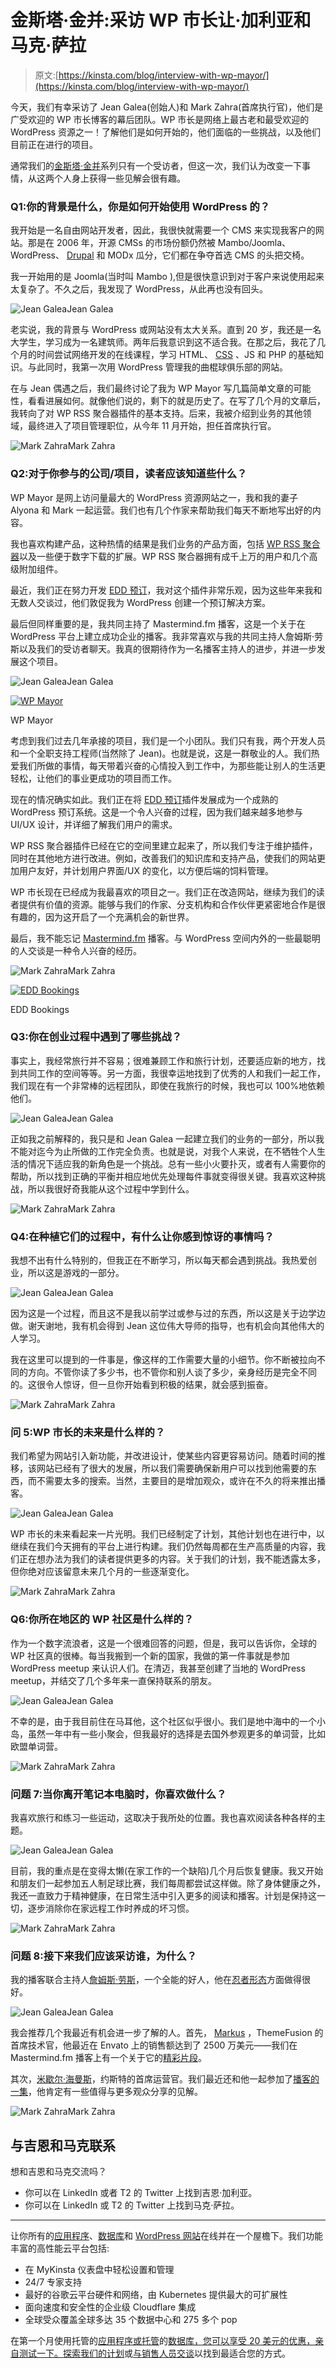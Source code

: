 # 金斯塔·金并:采访 WP 市长让·加利亚和马克·萨拉

> 原文:[https://kinsta.com/blog/interview-with-wp-mayor/](https://kinsta.com/blog/interview-with-wp-mayor/)

今天，我们有幸采访了 Jean Galea(创始人)和 Mark Zahra(首席执行官)，他们是广受欢迎的 WP 市长博客的幕后团队。WP 市长是网络上最古老和最受欢迎的 WordPress 资源之一！了解他们是如何开始的，他们面临的一些挑战，以及他们目前正在进行的项目。

通常我们的[金斯塔·金并](https://kinsta.com/search/kingpin/)系列只有一个受访者，但这一次，我们认为改变一下事情，从这两个人身上获得一些见解会很有趣。

### Q1:你的背景是什么，你是如何开始使用 WordPress 的？

我开始是一名自由网站开发者，因此，我很快就需要一个 CMS 来实现我客户的网站。那是在 2006 年，开源 CMSs 的市场份额仍然被 Mambo/Joomla、WordPress、 [Drupal](https://kinsta.com/blog/wordpress-vs-drupal/) 和 MODx 瓜分，它们都在争夺首选 CMS 的头把交椅。

我一开始用的是 Joomla(当时叫 Mambo ),但是很快意识到对于客户来说使用起来太复杂了。不久之后，我发现了 WordPress，从此再也没有回头。

![Jean Galea](img/274ffb977ba6a9179da3958cf8ef86d6.png)Jean Galea

老实说，我的背景与 WordPress 或网站没有太大关系。直到 20 岁，我还是一名大学生，学习成为一名建筑师。两年后我意识到这不适合我。在那之后，我花了几个月的时间尝试网络开发的在线课程，学习 HTML、 [CSS](https://kinsta.com/blog/wordpress-css/) 、JS 和 PHP 的基础知识。与此同时，我第一次用 WordPress 管理我的曲棍球俱乐部的网站。

在与 Jean 偶遇之后，我们最终讨论了我为 WP Mayor 写几篇简单文章的可能性，看看进展如何。就像他们说的，剩下的就是历史了。在写了几个月的文章后，我转向了对 WP RSS 聚合器插件的基本支持。后来，我被介绍到业务的其他领域，最终进入了项目管理职位，从今年 11 月开始，担任首席执行官。

![Mark Zahra](img/50a317a67fd3f6f18a12afddeca4356c.png)Mark Zahra

### Q2:对于你参与的公司/项目，读者应该知道些什么？

WP Mayor 是网上访问量最大的 WordPress 资源网站之一，我和我的妻子 Alyona 和 Mark 一起运营。我们也有几个作家来帮助我们每天不断地写出好的内容。

我也喜欢构建产品，这种热情的结果是我们业务的产品方面，包括 [WP RSS 聚合器](http://www.wprssaggregator.com/)以及一些便于数字下载的扩展。WP RSS 聚合器拥有成千上万的用户和几个高级附加组件。

最近，我们正在努力开发 [EDD 预订](https://kinsta.com/blog/wordpress-booking-plugins/#edd-bookings)，我对这个插件非常乐观，因为这些年来我和无数人交谈过，他们敦促我为 WordPress 创建一个预订解决方案。

最后但同样重要的是，我共同主持了 Mastermind.fm 播客，这是一个关于在 WordPress 平台上建立成功企业的播客。我非常喜欢与我的共同主持人詹姆斯·劳斯以及我们的受访者聊天。我真的很期待作为一名播客主持人的进步，并进一步发展这个项目。

![Jean Galea](img/274ffb977ba6a9179da3958cf8ef86d6.png)Jean Galea

[![WP Mayor](img/f129bdb075e06f641e617929a9dc4daf.png)](https://wpmayor.com/)

WP Mayor



考虑到我们过去几年承接的项目，我们是一个小团队。我们只有我，两个开发人员和一个全职支持工程师(当然除了 Jean)。也就是说，这是一群敬业的人。我们热爱我们所做的事情，每天带着兴奋的心情投入到工作中，为那些能让别人的生活更轻松，让他们的事业更成功的项目而工作。

现在的情况确实如此。我们正在将 [EDD 预订](https://eddbookings.com/)插件发展成为一个成熟的 WordPress 预订系统。这是一个令人兴奋的过程，因为我们越来越多地参与 UI/UX 设计，并详细了解我们用户的需求。

WP RSS 聚合器插件已经在它的空间里建立起来了，所以我们专注于维护插件，同时在其他地方进行改进。例如，改善我们的知识库和支持产品，使我们的网站更加用户友好，并计划用户界面/UX 的变化，以方便后端的饲料管理。

WP 市长现在已经成为我最喜欢的项目之一。我们正在改造网站，继续为我们的读者提供有价值的资源。能够与我们的作家、分支机构和合作伙伴更紧密地合作是很有趣的，因为这开启了一个充满机会的新世界。

最后，我不能忘记 [Mastermind.fm](https://mastermind.fm/) 播客。与 WordPress 空间内外的一些最聪明的人交谈是一种令人兴奋的经历。

![Mark Zahra](img/50a317a67fd3f6f18a12afddeca4356c.png)Mark Zahra

[![EDD Bookings](img/80315ba351152ecdb11e02eb718bd2ec.png)](https://eddbookings.com/)

EDD Bookings



### Q3:你在创业过程中遇到了哪些挑战？

事实上，我经常旅行并不容易；很难兼顾工作和旅行计划，还要适应新的地方，找到共同工作的空间等等。另一方面，我很幸运地找到了优秀的人和我们一起工作，我们现在有一个非常棒的远程团队，即使在我旅行的时候，我也可以 100%地依赖他们。

![Jean Galea](img/274ffb977ba6a9179da3958cf8ef86d6.png)Jean Galea

正如我之前解释的，我只是和 Jean Galea 一起建立我们的业务的一部分，所以我不能对迄今为止所做的工作完全负责。也就是说，对我个人来说，在不牺牲个人生活的情况下适应我的新角色是一个挑战。总有一些小火要扑灭，或者有人需要你的帮助，所以找到正确的平衡并相应地优先处理每件事就变得很关键。我喜欢这种挑战，所以我很好奇我能从这个过程中学到什么。

![Mark Zahra](img/50a317a67fd3f6f18a12afddeca4356c.png)Mark Zahra

### Q4:在种植它们的过程中，有什么让你感到惊讶的事情吗？

我想不出有什么特别的，但我正在不断学习，所以每天都会遇到挑战。我热爱创业，所以这是游戏的一部分。

![Jean Galea](img/274ffb977ba6a9179da3958cf8ef86d6.png)Jean Galea

因为这是一个过程，而且这不是我以前学过或参与过的东西，所以这是关于边学边做。谢天谢地，我有机会得到 Jean 这位伟大导师的指导，也有机会向其他伟大的人学习。

我在这里可以提到的一件事是，像这样的工作需要大量的小细节。你不断被拉向不同的方向。不管你读了多少书，也不管你和别人谈了多少，亲身经历是完全不同的。这很令人惊讶，但一旦你开始看到积极的结果，就会感到振奋。

![Mark Zahra](img/50a317a67fd3f6f18a12afddeca4356c.png)Mark Zahra

### 问 5:WP 市长的未来是什么样的？

我们希望为网站引入新功能，并改进设计，使某些内容更容易访问。随着时间的推移，该网站已经有了很大的发展，所以我们需要确保新用户可以找到他需要的东西，而不需要太多的搜索。当然，主要目的是增加观众，或许在不久的将来推出播客。

![Jean Galea](img/274ffb977ba6a9179da3958cf8ef86d6.png)Jean Galea

WP 市长的未来看起来一片光明。我们已经制定了计划，其他计划也在进行中，以继续在我们今天拥有的平台上进行构建。我们仍然每周都在生产高质量的内容，我们正在想办法为我们的读者提供更多的内容。关于我们的计划，我不能透露太多，但你绝对应该留意未来几个月的一些逐渐变化。

![Mark Zahra](img/50a317a67fd3f6f18a12afddeca4356c.png)Mark Zahra

### Q6:你所在地区的 WP 社区是什么样的？

作为一个数字流浪者，这是一个很难回答的问题，但是，我可以告诉你，全球的 WP 社区真的很棒。每当我搬到一个新的国家，我做的第一件事就是参加 WordPress meetup 来认识人们。在清迈，我甚至创建了当地的 WordPress meetup，并结交了几个多年来一直保持联系的朋友。

![Jean Galea](img/274ffb977ba6a9179da3958cf8ef86d6.png)Jean Galea

不幸的是，由于我目前住在马耳他，这个社区似乎很小。我们是地中海中的一个小岛，虽然一年中有一些小聚会，但我最好的选择是去国外参观更多的单词营，比如欧盟单词营。

![Mark Zahra](img/50a317a67fd3f6f18a12afddeca4356c.png)Mark Zahra

### 问题 7:当你离开笔记本电脑时，你喜欢做什么？

我喜欢旅行和练习一些运动，这取决于我所处的位置。我也喜欢阅读各种各样的主题。

![Jean Galea](img/274ffb977ba6a9179da3958cf8ef86d6.png)Jean Galea

目前，我的重点是在变得太懒(在家工作的一个缺陷)几个月后恢复健康。我又开始和朋友们一起参加五人制足球比赛，我们每周都尝试这样做。除了身体健康之外，我还一直致力于精神健康，在日常生活中引入更多的阅读和播客。计划是保持这一切，逐步消除你在家远程工作时养成的坏习惯。

![Mark Zahra](img/50a317a67fd3f6f18a12afddeca4356c.png)Mark Zahra

### 问题 8:接下来我们应该采访谁，为什么？

我的播客联合主持人[詹姆斯·劳斯](https://kinsta.com/blog/interview-james-laws/)，一个全能的好人，他在[忍者形态](https://ninjaforms.com/)方面做得很好。

![Jean Galea](img/274ffb977ba6a9179da3958cf8ef86d6.png)Jean Galea

我会推荐几个我最近有机会进一步了解的人。首先， [Markus](https://twitter.com/mschwing) ，ThemeFusion 的首席技术官，他最近在 Envato 上的销售额达到了 2500 万美元——我们在 Mastermind.fm 播客上有一个关于它的[精彩片段](https://mastermind.fm/episode-103-reaching-25m-in-sales-with-markus-from-themefusion/)。

其次，[米歇尔·海曼斯](https://twitter.com/badlog)，约斯特的首席运营官。我们最近还和他一起参加了[播客的一集](https://mastermind.fm/episode-102-conversion-optimization-michiel-heijmans-yoast/)，他肯定有一些值得与更多观众分享的见解。

![Mark Zahra](img/50a317a67fd3f6f18a12afddeca4356c.png)Mark Zahra

## 与吉恩和马克联系

想和吉恩和马克交流吗？

*   你可以在 LinkedIn 或者 T2 的 Twitter 上找到吉恩·加利亚。
*   你可以在 LinkedIn 或 T2 的 Twitter 上找到马克·萨拉。

* * *

让你所有的[应用程序](https://kinsta.com/application-hosting/)、[数据库](https://kinsta.com/database-hosting/)和 [WordPress 网站](https://kinsta.com/wordpress-hosting/)在线并在一个屋檐下。我们功能丰富的高性能云平台包括:

*   在 MyKinsta 仪表盘中轻松设置和管理
*   24/7 专家支持
*   最好的谷歌云平台硬件和网络，由 Kubernetes 提供最大的可扩展性
*   面向速度和安全性的企业级 Cloudflare 集成
*   全球受众覆盖全球多达 35 个数据中心和 275 多个 pop

在第一个月使用托管的[应用程序或托管](https://kinsta.com/application-hosting/)的[数据库，您可以享受 20 美元的优惠，亲自测试一下。探索我们的](https://kinsta.com/database-hosting/)[计划](https://kinsta.com/plans/)或[与销售人员交谈](https://kinsta.com/contact-us/)以找到最适合您的方式。